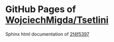 GitHub Pages of [WojciechMigda/Tsetlini](https://github.com/WojciechMigda/Tsetlini.git)
===
Sphinx html documentation of [2f4f5397](https://github.com/WojciechMigda/Tsetlini/tree/2f4f539712f3275eeaab92a65b775cfe1ce84aa5)
